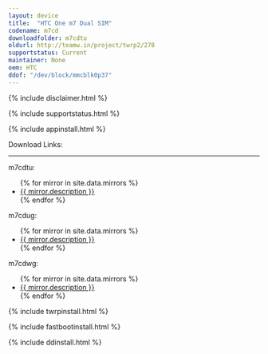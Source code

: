 ```yaml
---
layout: device
title:  "HTC One m7 Dual SIM"
codename: m7cd
downloadfolder: m7cdtu
oldurl: http://teamw.in/project/twrp2/278
supportstatus: Current
maintainer: None
oem: HTC
ddof: "/dev/block/mmcblk0p37"
---
```


{% include disclaimer.html %}

{% include supportstatus.html %}

{% include appinstall.html %}

<div class='page-heading'>Download Links:</div>
<hr />
<p class="text">m7cdtu:</p>
<ul>
{% for mirror in site.data.mirrors %}
  <li>
    <a href="{{ mirror.baseurl }}m7cdtu">
      {{ mirror.description }}
    </a>
  </li>
{% endfor %}
</ul>
<p class="text">m7cdug:</p>
<ul>
{% for mirror in site.data.mirrors %}
  <li>
    <a href="{{ mirror.baseurl }}m7cdug">
      {{ mirror.description }}
    </a>
  </li>
{% endfor %}
</ul>
<p class="text">m7cdwg:</p>
<ul>
{% for mirror in site.data.mirrors %}
  <li>
    <a href="{{ mirror.baseurl }}m7cdwg">
      {{ mirror.description }}
    </a>
  </li>
{% endfor %}
</ul>

{% include twrpinstall.html %}

{% include fastbootinstall.html %}

{% include ddinstall.html %}
